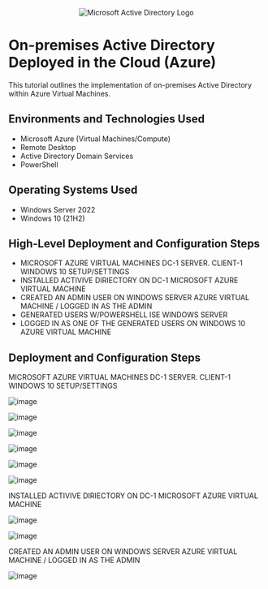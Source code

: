 <p align="center">
<img src="https://i.imgur.com/pU5A58S.png" alt="Microsoft Active Directory Logo"/>
</p>

<h1>On-premises Active Directory Deployed in the Cloud (Azure)</h1>
This tutorial outlines the implementation of on-premises Active Directory within Azure Virtual Machines.<br />






<h2>Environments and Technologies Used</h2>

- Microsoft Azure (Virtual Machines/Compute)
- Remote Desktop
- Active Directory Domain Services
- PowerShell

<h2>Operating Systems Used </h2>

- Windows Server 2022
- Windows 10 (21H2)

<h2>High-Level Deployment and Configuration Steps</h2>

- MICROSOFT AZURE VIRTUAL MACHINES DC-1 SERVER. CLIENT-1 WINDOWS 10 SETUP/SETTINGS
- INSTALLED ACTIVIVE DIRIECTORY ON DC-1 MICROSOFT AZURE VIRTUAL MACHINE
- CREATED AN ADMIN USER ON WINDOWS SERVER AZURE VIRTUAL MACHINE / LOGGED IN AS THE ADMIN
- GENERATED USERS W/POWERSHELL ISE WINDOWS SERVER
- LOGGED IN AS ONE OF THE GENERATED USERS ON WINDOWS 10 AZURE VIRTUAL MACHINE 

<h2>Deployment and Configuration Steps</h2>


MICROSOFT AZURE VIRTUAL MACHINES DC-1 SERVER. CLIENT-1 WINDOWS 10 SETUP/SETTINGS 

![image](https://github.com/elijahstrozier/configure-ad/assets/161254320/5450c185-028d-4d7c-b888-0aed8ef96f9d)

![image](https://github.com/elijahstrozier/configure-ad/assets/161254320/10fc8857-7dbb-47d4-a4de-0bc2c7de10a5)

![image](https://github.com/elijahstrozier/configure-ad/assets/161254320/4e0c9cff-6e72-43e5-a9fe-827bb13f069d)

![image](https://github.com/elijahstrozier/configure-ad/assets/161254320/0be25e9f-70a2-41a9-a7cd-2b4b37924087)

![image](https://github.com/elijahstrozier/configure-ad/assets/161254320/5b4774d0-e5ac-40c1-8f67-d28725ed8576)

![image](https://github.com/elijahstrozier/configure-ad/assets/161254320/61776f54-a803-4a2e-b067-b784e4d89af1)

INSTALLED ACTIVIVE DIRIECTORY ON DC-1 MICROSOFT AZURE VIRTUAL MACHINE

![image](https://github.com/elijahstrozier/configure-ad/assets/161254320/d3700e3f-65d0-4395-aa43-b964ede34c6b)

![image](https://github.com/elijahstrozier/configure-ad/assets/161254320/dd2ed462-c01f-4893-9e77-91482445b367)

CREATED AN ADMIN USER ON WINDOWS SERVER AZURE VIRTUAL MACHINE / LOGGED IN AS THE ADMIN

![image](https://github.com/elijahstrozier/configure-ad/assets/161254320/e297c24f-1983-4986-84cb-94fb1d7cfe4f)











































